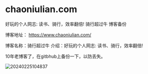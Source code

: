 # chaoniulian.com
好玩的个人网志: 读书、骑行，效率翻倍!     骑行超过牛 博客备份


博客地址：
https://www.chaoniulian.com/

博客名称：骑行超过牛
介绍：好玩的个人网志: 读书、骑行，效率翻倍!



10年老博客了，在gitbhub上备份一下，以防丢失。

![20240225104837](https://pic.spyspider.com/quantdao/${fileName}20240225104837.png?imageslim)